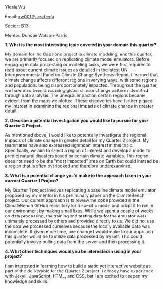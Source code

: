 Ylesia Wu

Email: xw001@ucsd.edu

Secion: B13  

Mentor: Duncan Watson-Parris

**1. What is the most interesting topic covered in your domain this quarter?**

My domain for the Capstone project is climate modeling, and this quarter, we are primarily focused on replicating climate model emulators. Before engaging in data processing or modeling tasks, we were first required to read about current climate issues as detailed in the latest UN Intergovernmental Panel on Climate Change Synthesis Report. I learned that climate change affects different regions in varying ways, with some regions and populations being disproportionately impacted. Throughout the quarter, we have also been discussing global climate change patterns identified through data analysis. The unequal impact on certain regions became evident from the maps we plotted. These discoveries have further piqued my interest in examining the regional impacts of climate change in greater detail.

**2. Describe a potential investigation you would like to pursue for your Quarter 2 Project.**

As mentioned above, I would like to potentially investigate the regional impacts of climate change in greater detail for my Quarter 2 project. My teammates have also expressed significant interest in this topic. Specifically, we aim to select a region of interest and develop a model to predict natural disasters based on certain climate variables. This region does not need to be the "most impacted" area on Earth but could instead be a region that is often overlooked and therefore underexamined.

**3. What is a potential change you’d make to the approach taken in your current Quarter 1 Project?**

My Quarter 1 project involves replicating a baseline climate model emulator proposed by my mentor in his preliminary paper on the ClimateBench project. Our current approach is to review the code provided in the ClimateBench GitHub repository for a specific model and adapt it to run in our environment by making small fixes. While we spent a couple of weeks on data processing, the training and testing data for the emulator were ultimately processed by others and provided directly to us. We did not use the data we processed ourselves because the locally available data was incomplete. If given more time, one change I would make to our approach this quarter would be to utilize data processed by myself. This could potentially involve pulling data from the server and then processing it.

**4. What other techniques would you be interested in using in your project?**

I am interested in learning how to build a static yet interactive website as part of the deliverable for the Quarter 2 project. I already have experience with Jekyll, JavaScript, HTML, and CSS, but I am excited to deepen my knowledge and skills.
